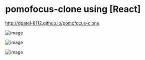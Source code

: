 # pomofocus-clone using [React]
http://dpatel-8112.github.io/pomofocus-clone

![image](https://user-images.githubusercontent.com/66103186/122938340-4d443880-d390-11eb-975f-262bd2c99101.png)

![image](https://user-images.githubusercontent.com/66103186/122938432-5fbe7200-d390-11eb-8afa-57d3efa91b42.png)

![image](https://user-images.githubusercontent.com/66103186/122938481-6a790700-d390-11eb-9726-45dc07cb20f7.png)
